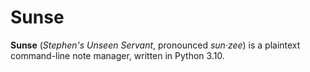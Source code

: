 # Sunse

**Sunse** (*Stephen's Unseen Servant*, pronounced *sun·zee*) is a plaintext command-line note manager, written in Python 3.10.
